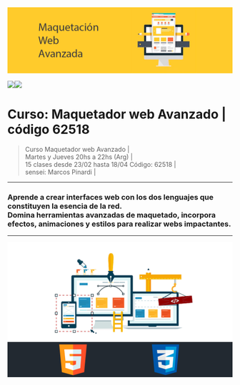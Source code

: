 <img src="extras/imgs/git-header.png">

<img src="https://img.shields.io/badge/HTML-F38454?style=for-the-badge&logo=html5&logoColor=white"><img src="https://img.shields.io/badge/CSS-1490fc?&style=for-the-badge&logo=css3&logoColor=white">

# Curso: Maquetador web Avanzado  |  código 62518

> Curso Maquetador web Avanzado |   
> Martes y Jueves 20hs a 22hs (Arg) |  
> 15 clases desde 23/02 hasta 18/04
> Código: 62518 |  
> sensei: Marcos Pinardi |

--- 

### Aprende a crear interfaces web con los dos lenguajes que constituyen la esencia de la red.<br> Domina herramientas avanzadas de maquetado, incorpora efectos, animaciones y estilos para realizar webs impactantes.

---





<img src="extras/imgs/separador.png"> 
<img src="extras/imgs/git-footer.png"> 